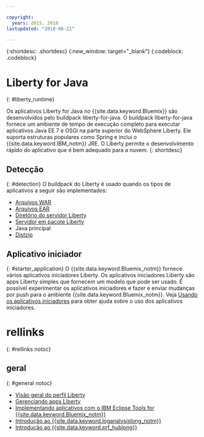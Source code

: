 ```yaml
---

copyright:
  years: 2015, 2018
lastupdated: "2018-06-21"

---
```


{:shortdesc: .shortdesc}
{:new_window: target="_blank"}
{:codeblock: .codeblock}

# Liberty for Java
{: #liberty_runtime}

Os aplicativos Liberty for Java no {{site.data.keyword.Bluemix}} são desenvolvidos pelo buildpack liberty-for-java. O
buildpack liberty-for-java fornece um ambiente de tempo de execução completo para executar aplicativos Java EE 7 e OSGi na parte superior do WebSphere Liberty. Ele suporta estruturas populares como Spring e inclui o {{site.data.keyword.IBM_notm}} JRE. O Liberty permite o desenvolvimento rápido do aplicativo que é bem adequado para a nuvem.
{: shortdesc}

## Detecção
{: #detection}
O buildpack do Liberty é usado quando os tipos de aplicativos a seguir são implementados:
* [Arquivos WAR](optionsForPushing.html#stand_alone_apps)
* [Arquivos
EAR](optionsForPushing.html#stand_alone_apps)
* [Diretório do servidor Liberty](optionsForPushing.html#server_directory)
* [Servidor em pacote Liberty](optionsForPushing.html#packaged_server)
* Java principal
* [Distzip](https://github.com/cloudfoundry/ibm-websphere-liberty-buildpack/blob/master/docs/container-distZip.md)

## Aplicativo iniciador
{: #starter_application}
O {{site.data.keyword.Bluemix_notm}} fornece vários aplicativos iniciadores Liberty.  Os aplicativos iniciadores Liberty são apps Liberty simples que fornecem um modelo que pode ser usado. É possível experimentar os aplicativos iniciadores e fazer e enviar mudanças por push para o ambiente {{site.data.keyword.Bluemix_notm}}.  Veja [Usando os aplicativos iniciadores](../common/starter_app_usage.html) para obter ajuda sobre o uso dos aplicativos iniciadores.

# rellinks
{: #rellinks notoc}
## geral
{: #general notoc}
* [Visão geral do perfil Liberty](http://www-01.ibm.com/support/knowledgecenter/SSAW57_8.5.5/com.ibm.websphere.wlp.nd.doc/ae/cwlp_about.html)
* [Gerenciando apps Liberty](../common/app_mng.html#Utilities)
* [Implementando aplicativos com o IBM Eclipse Tools for {{site.data.keyword.Bluemix_notm}}](/docs/manageapps/eclipsetools/eclipsetools.html#eclipsetools)
* [ Introdução ao  {{site.data.keyword.loganalysislong_notm}} ](/docs/services/CloudLogAnalysis/index.html)
* [ Introdução ao  {{site.data.keyword.prf_hublong}} ](/docs/services/AvailabilityMonitoring/index.html)
